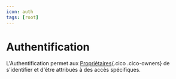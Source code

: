 ```yaml
---
icon: auth
tags: [root]
---
```

# Authentification

L'Authentification permet aux [Propriétaires](/fr/concepts/owners/){.cico .cico-owners} de s'identifier et d'être attribués à des accès spécifiques.
